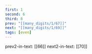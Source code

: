 ```yaml
---
first: 1
second: 6
third: 8
prev: "[[many_digits/1/67]]"
next: "[[many_digits/1/69]]"
tags: [even]
---
```

prev2-in-text: [[66]]
next2-in-text: [[70]]
